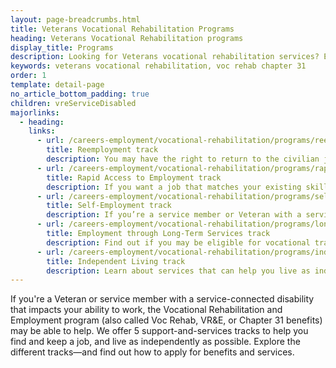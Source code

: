 ```yaml
---
layout: page-breadcrumbs.html
title: Veterans Vocational Rehabilitation Programs
heading: Veterans Vocational Rehabilitation programs
display_title: Programs
description: Looking for Veterans vocational rehabilitation services? Explore the VA Vocational Rehabilitation and Employment (also called Voc Rehab or Chapter 31) program tracks for Veterans and service members who have a service-connected disability that limits their ability to work. And find out how to apply.
keywords: veterans vocational rehabilitation, voc rehab chapter 31
order: 1
template: detail-page
no_article_bottom_padding: true
children: vreServiceDisabled
majorlinks:
  - heading:
    links:
      - url: /careers-employment/vocational-rehabilitation/programs/reemployment/
        title: Reemployment track
        description: You may have the right to return to the civilian job you held before you deployed. Find out how we can help with this process.
      - url: /careers-employment/vocational-rehabilitation/programs/rapid-access-to-employment/
        title: Rapid Access to Employment track
        description: If you want a job that matches your existing skills, find out if you can get employment counseling and job-search support.
      - url: /careers-employment/vocational-rehabilitation/programs/self-employment/
        title: Self-Employment track
        description: If you’re a service member or Veteran with a service-connected disability, find out how we can help you start your own business.
      - url: /careers-employment/vocational-rehabilitation/programs/long-term-services/
        title: Employment through Long-Term Services track
        description: Find out if you may be eligible for vocational training to help you develop new job skills.
      - url: /careers-employment/vocational-rehabilitation/programs/independent-living/
        title: Independent Living track
        description: Learn about services that can help you live as independently as possible if you can't return to work right away.
---
```


<div class="va-introtext">

If you're a Veteran or service member with a service-connected disability that impacts your ability to work, the Vocational Rehabilitation and Employment program (also called Voc Rehab, VR&E, or Chapter 31 benefits) may be able to help. We offer 5 support-and-services tracks to help you find and keep a job, and live as independently as possible. Explore the different tracks—and find out how to apply for benefits and services.

</div>
